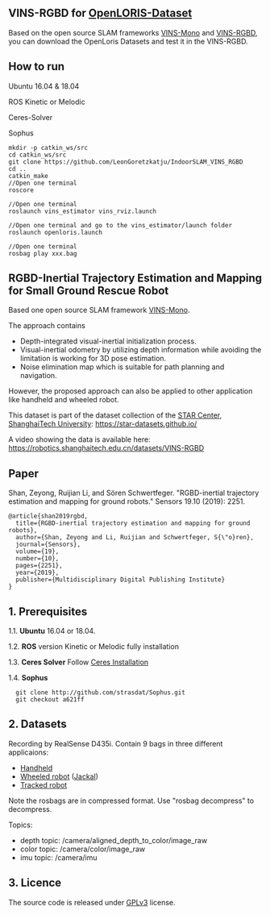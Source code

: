 ## VINS-RGBD for [OpenLORIS-Dataset](https://lifelong-robotic-vision.github.io/dataset/scene)
Based on the open source SLAM frameworks [VINS-Mono](https://github.com/HKUST-Aerial-Robotics/VINS-Mono) and [VINS-RGBD](https://github.com/STAR-Center/VINS-RGBD), you can download the OpenLoris Datasets and test it in the VINS-RGBD.

## How to run

Ubuntu 16.04 & 18.04

ROS Kinetic or Melodic

Ceres-Solver

Sophus

```
mkdir -p catkin_ws/src
cd catkin_ws/src
git clone https://github.com/LeonGoretzkatju/IndoorSLAM_VINS_RGBD
cd ..
catkin_make
//Open one terminal
roscore

//Open one terminal
roslaunch vins_estimator vins_rviz.launch

//Open one terminal and go to the vins_estimator/launch folder 
roslaunch openloris.launch

//Open one terminal 
rosbag play xxx.bag
```



## RGBD-Inertial Trajectory Estimation and Mapping for Small Ground Rescue Robot
Based one open source SLAM framework [VINS-Mono](https://github.com/HKUST-Aerial-Robotics/VINS-Mono).

The approach contains
+ Depth-integrated visual-inertial initialization process.
+ Visual-inertial odometry by utilizing depth information while avoiding the limitation is working for 3D pose estimation.
+ Noise elimination map which is suitable for path planning and navigation.

However, the proposed approach can also be applied to other application like handheld and wheeled robot.

This dataset is part of the dataset collection of the [STAR Center](https://star-center.shanghaitech.edu.cn/), [ShanghaiTech University](http://www.shanghaitech.edu.cn/eng): https://star-datasets.github.io/

A video showing the data is available here: https://robotics.shanghaitech.edu.cn/datasets/VINS-RGBD

## Paper
Shan, Zeyong, Ruijian Li, and Sören Schwertfeger. "RGBD-inertial trajectory estimation and mapping for ground robots." Sensors 19.10 (2019): 2251.


    @article{shan2019rgbd,
      title={RGBD-inertial trajectory estimation and mapping for ground robots},
      author={Shan, Zeyong and Li, Ruijian and Schwertfeger, S{\"o}ren},
      journal={Sensors},
      volume={19},
      number={10},
      pages={2251},
      year={2019},
      publisher={Multidisciplinary Digital Publishing Institute}
    }


## 1. Prerequisites
1.1. **Ubuntu** 16.04 or 18.04.

1.2. **ROS** version Kinetic or Melodic fully installation

1.3. **Ceres Solver**
Follow [Ceres Installation](http://ceres-solver.org/installation.html)

1.4. **Sophus**
```
  git clone http://github.com/strasdat/Sophus.git
  git checkout a621ff
```


## 2. Datasets
Recording by RealSense D435i. Contain 9 bags in three different applicaions:
+ [Handheld](https://star-center.shanghaitech.edu.cn/seafile/d/0ea45d1878914077ade5/)
+ [Wheeled robot](https://star-center.shanghaitech.edu.cn/seafile/d/78c0375114854774b521/) ([Jackal](https://www.clearpathrobotics.com/jackal-small-unmanned-ground-vehicle/))
+ [Tracked robot](https://star-center.shanghaitech.edu.cn/seafile/d/f611fc44df0c4b3d936d/)

Note the rosbags are in compressed format. Use "rosbag decompress" to decompress.

Topics:
+ depth topic: /camera/aligned_depth_to_color/image_raw
+ color topic: /camera/color/image_raw
+ imu topic: /camera/imu




## 3. Licence
The source code is released under [GPLv3](http://www.gnu.org/licenses/) license.
